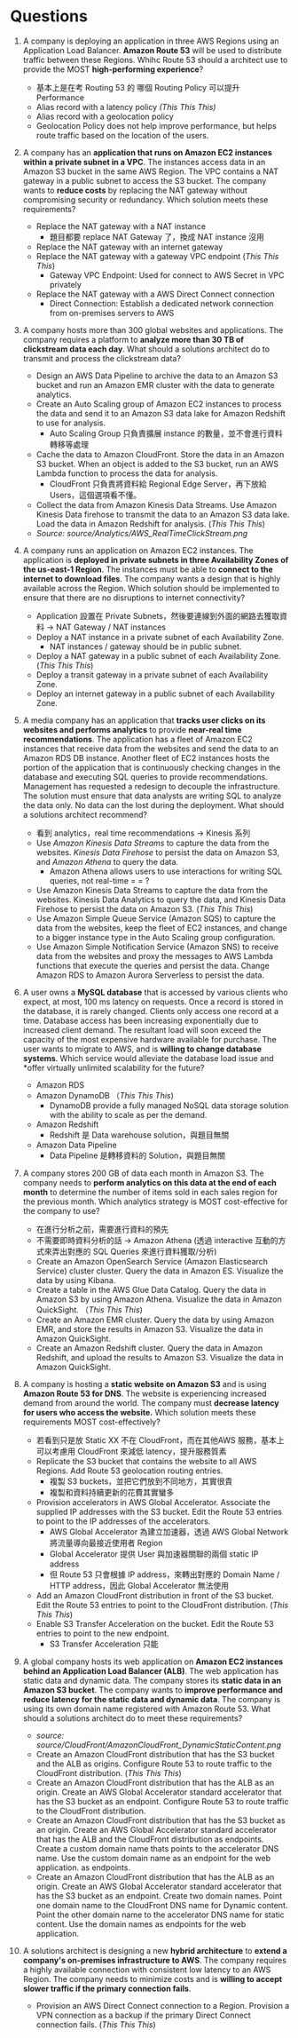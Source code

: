 # Questions
1. A company is deploying an application in three AWS Regions using an Application Load Balancer. **Amazon Route 53** will be used to distribute traffic between these Regions.
Whihc Route 53 should a architect use to provide the MOST **high-performing experience**?
   * 基本上是在考 Routing 53 的 哪個 Routing Policy 可以提升 Performance
   * Alias record with a latency policy *(This This This)*
   * Alias record with a geolocation policy
   * Geolocation Policy does not help improve performance, but helps route traffic based on the location of the users.

2. A company has an **application that runs on Amazon EC2 instances within a private subnet in a VPC**. The instances access data in an Amazon S3 bucket in the same AWS Region. The VPC contains a NAT gateway in a public subnet to access the S3 bucket. The company wants to **reduce costs** by replacing the NAT gateway without compromising security or redundancy.
Which solution meets these requirements?
    * Replace the NAT gateway with a NAT instance
      * 題目都要 replace NAT Gateway 了，換成 NAT instance 沒用
    * Replace the NAT gateway with an internet gateway
    * Replace the NAT gateway with a gateway VPC endpoint (*This This This*)
      * Gateway VPC Endpoint: Used for connect to AWS Secret in VPC privately
    * Replace the NAT gateway with a AWS Direct Connect connection
      * Direct Connection: Establish a dedicated network connection from on-premises servers to AWS

3. A company hosts more than 300 global websites and applications. The company requires a platform to **analyze more than 30 TB of clickstream data each day**.
What should a solutions architect do to transmit and process the clickstream data? 
    * Design an AWS Data Pipeline to archive the data to an Amazon S3 bucket and run an Amazon EMR cluster with the data to generate analytics.
    * Create an Auto Scaling group of Amazon EC2 instances to process the data and send it to an Amazon S3 data lake for Amazon Redshift to use for analysis.
      * Auto Scaling Group 只負責擴展 instance 的數量，並不會進行資料轉移等處理
    * Cache the data to Amazon CloudFront. Store the data in an Amazon S3 bucket. When an object is added to the S3 bucket, run an AWS Lambda function to process the data for analysis.
      * CloudFront 只負責將資料給 Regional Edge Server，再下放給 Users，這個選項看不懂。
    * Collect the data from Amazon Kinesis Data Streams. Use Amazon Kinesis Data firehose to transmit the data to an Amazon S3 data lake. Load the data in Amazon Redshift for analysis. (*This This This*)
    * *Source: source/Analytics/AWS_RealTimeClickStream.png* 

4. A company runs an application on Amazon EC2 instances. The application is **deployed in private subnets in three Availability Zones of the us-east-1 Region**. The instances must be able to **connect to the internet to download files**. The company wants a design that is highly available across the Region.
Which solution should be implemented to ensure that there are no disruptions to internet connectivity?
    * Application 設置在 Private Subnets，然後要連線到外面的網路去獲取資料 -> NAT Gateway / NAT instances
    * Deploy a NAT instance in a private subnet of each Availability Zone.
      * NAT instances / gateway should be in public subnet. 
    * Deploy a NAT gateway in a public subnet of each Availability Zone. (*This This This*)
    * Deploy a transit gateway in a private subnet of each Availability Zone.
    * Deploy an internet gateway in a public subnet of each Availability Zone.

5. A media company has an application that **tracks user clicks on its websites and performs analytics** to provide **near-real time recommendations**. The application has a fleet of Amazon EC2 instances that receive data from the websites and send the data to an Amazon RDS DB instance. Another fleet of EC2 instances hosts the portion of the application that is continuously checking changes in the database and executing SQL queries to provide recommendations. Management has requested a redesign to decouple the infrastructure. The solution must ensure that data analysts are writing SQL to analyze the data only. No data can the lost during the deployment.
What should a solutions architect recommend?
    * 看到 analytics，real time recommendations -> Kinesis 系列
    * Use *Amazon Kinesis Data Streams* to capture the data from the websites. *Kinesis Data Firehose* to persist the data on Amazon S3, and *Amazon Athena* to query the data.
      * Amazon Athena allows users to use interactions for writing SQL queries, not real-time = = ?
    * Use Amazon Kinesis Data Streams to capture the data from the websites. Kinesis Data Analytics to query the data, and Kinesis Data Firehose to persist the data on Amazon S3. (*This This This*)
    * Use Amazon Simple Queue Service (Amazon SQS) to capture the data from the websites, keep the fleet of EC2 instances, and change to a bigger instance type in the Auto Scaling group configuration.
    * Use Amazon Simple Notification Service (Amazon SNS) to receive data from the websites and proxy the messages to AWS Lambda functions that execute the queries and persist the data. Change Amazon RDS to Amazon Aurora Serverless to persist the data.

6. A user owns a **MySQL database** that is accessed by various clients who expect, at most, 100 ms latency on requests. Once a record is stored in the database, it is rarely changed. Clients only access one record at a time.
Database access has been increasing exponentially due to increased client demand. The resultant load will soon exceed the capacity of the most expensive hardware available for purchase. The user wants to migrate to AWS, and is **willing to change database systems**.
Which service would alleviate the database load issue and *offer virtually unlimited scalability for the future?
    * Amazon RDS
    * Amazon DynamoDB （*This This This*)
      * DynamoDB provide a fully managed NoSQL data storage solution with the ability to scale as per the demand.
    * Amazon Redshift
      * Redshift 是 Data warehouse solution，與題目無關
    * Amazon Data Pipeline
      * Data Pipeline 是轉移資料的 Solution，與題目無關

7. A company stores 200 GB of data each month in Amazon S3. The company needs to **perform analytics on this data at the end of each month** to determine the number of items sold in each sales region for the previous month.
Which analytics strategy is MOST cost-effective for the company to use?
    * 在進行分析之前，需要進行資料的預先
    * 不需要即時資料分析的話 -> Amazon Athena (透過 interactive 互動的方式來弄出對應的 SQL Queries 來進行資料獲取/分析)
    * Create an Amazon OpenSearch Service (Amazon Elasticsearch Service) cluster cluster. Query the data in Amazon ES. Visualize the data by using Kibana.
    * Create a table in the AWS Glue Data Catalog. Query the data in Amazon S3 by using Amazon Athena. Visualize the data in Amazon QuickSight. （*This This This*)
    * Create an Amazon EMR cluster. Query the data by using Amazon EMR, and store the results in Amazon S3. Visualize the data in Amazon QuickSight.
    * Create an Amazon Redshift cluster. Query the data in Amazon Redshift, and upload the results to Amazon S3. Visualize the data in Amazon QuickSight.

8. A company is hosting a **static website on Amazon S3** and is using **Amazon Route 53 for DNS**. The website is experiencing increased demand from around the world. The company must **decrease latency for users who access the website.**
Which solution meets these requirements MOST cost-effectively?
    * 若看到只是放 Static XX 不在 CloudFront，而在其他AWS 服務，基本上可以考慮用 CloudFront 來減低 latency，提升服務質素
    * Replicate the S3 bucket that contains the website to all AWS Regions. Add Route 53 geolocation routing entries.
      * 複製 S3 buckets，並把它們放到不同地方，其實很貴
      * 複製和資料持續更新的花費其實蠻多
    * Provision accelerators in AWS Global Accelerator. Associate the supplied IP addresses with the S3 bucket. Edit the Route 53 entries to point to the IP addresses of the accelerators.
      * AWS Global Accelerator 為建立加速器，透過 AWS Global Network 將流量導向最接近使用者 Region
      * Global Accelerator 提供 User 與加速器關聯的兩個 static IP address
      * 但 Route 53 只會根據 IP address，來轉出對應的 Domain Name / HTTP address，因此 Global Accelerator 無法使用
    * Add an Amazon CloudFront distribution in front of the S3 bucket. Edit the Route 53 entries to point to the CloudFront distribution. (*This This This*)
    * Enable S3 Transfer Acceleration on the bucket. Edit the Route 53 entries to point to the new endpoint.
      * S3 Transfer Acceleration 只能

9. A global company hosts its web application on **Amazon EC2 instances behind an Application Load Balancer (ALB)**. The web application has static data and dynamic data. The company stores its **static data in an Amazon S3 bucket**. The company wants to **improve performance and reduce latency for the static data and dynamic data**. The company is using its own domain name registered with Amazon Route 53.
What should a solutions architect do to meet these requirements?
    * *source: source/CloudFront/AmazonCloudFront_DynamicStaticContent.png*
    * Create an Amazon CloudFront distribution that has the S3 bucket and the ALB as origins. Configure Route 53 to route traffic to the CloudFront distribution. (*This This This*)
    * Create an Amazon CloudFront distribution that has the ALB as an origin. Create an AWS Global Accelerator standard accelerator that has the S3 bucket as an endpoint. Configure Route 53 to route traffic to the CloudFront distribution.
    * Create an Amazon CloudFront distribution that has the S3 bucket as an origin. Create an AWS Global Accelerator standard accelerator that has the ALB and the CloudFront distribution as endpoints. Create a custom domain name thats points to the accelerator DNS name. Use the custom domain name as an endpoint for the web application. as endpoints.
    * Create an Amazon CloudFront distribution that has the ALB as an origin. Create an AWS Global Accelerator standard accelerator that has the S3 bucket as an endpoint. Create two domain names. Point one domain name to the CloudFront DNS name for Dynamic content. Point the other domain name to the accelerator DNS name for static content. Use the domain names as endpoints for the web application.




10. A solutions architect is designing a new **hybrid architecture** to **extend a company's on-premises infrastructure to AWS**. The company requires a highly available connection with consistent low latency to an AWS Region. The company needs to minimize costs and is **willing to accept slower traffic if the primary connection fails**.
    * Provision an AWS Direct Connect connection to a Region. Provision a VPN connection as a backup if the primary Direct Connect connection fails. (*This This This*)
